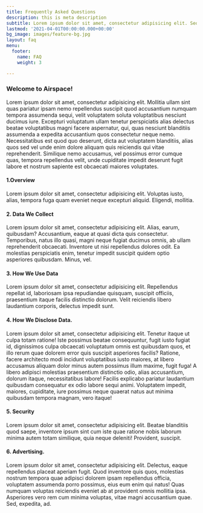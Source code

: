 ```yaml
---
title: Frequently Asked Questions
description: this is meta description
subtitle: Lorem ipsum dolor sit amet, consectetur adipisicing elit. Sequi, repudiandae.
lastmod: '2021-04-01T00:00:00.000+00:00'
bg_image: images/feature-bg.jpg
layout: faq
menu:
  footer:
    name: FAQ
    weight: 3

---
```

### Welcome to Airspace!

Lorem ipsum dolor sit amet, consectetur adipisicing elit. Mollitia ullam sint quas pariatur ipsam nemo
repellendus suscipit quod accusantium numquam tempora assumenda sequi, velit voluptatem soluta voluptatibus
nesciunt ducimus iure. Excepturi voluptatum ullam tenetur perspiciatis alias delectus beatae voluptatibus
magni facere aspernatur, qui, quas nesciunt blanditiis assumenda a expedita accusantium quos consectetur neque
nemo. Necessitatibus est quod quo deserunt, dicta aut voluptatem blanditiis, alias quos sed vel unde enim
dolore aliquam quis reiciendis qui vitae reprehenderit. Similique nemo accusamus, vel possimus error cumque
quas, tempora repellendus velit, unde cupiditate impedit deserunt fugit labore et nostrum sapiente est
obcaecati maiores voluptates.

#### 1.Overview

Lorem ipsum dolor sit amet, consectetur adipisicing elit. Voluptas iusto, alias, tempora fuga quam eveniet
neque excepturi aliquid. Eligendi, mollitia.

#### 2. Data We Collect

Lorem ipsum dolor sit amet, consectetur adipisicing elit. Alias, earum, quibusdam? Accusantium, eaque at
quasi dicta quis consectetur. Temporibus, natus illo quasi, magni neque fugiat ducimus omnis, ab ullam
reprehenderit obcaecati. Inventore ut nisi repellendus dolores odit. Ea molestias perspiciatis enim, tenetur
impedit suscipit quidem optio asperiores quibusdam. Minus, vel.

#### 3. How We Use Data

Lorem ipsum dolor sit amet, consectetur adipisicing elit. Repellendus repellat id, laboriosam ipsa
repudiandae quisquam, suscipit officiis, praesentium itaque facilis distinctio dolorum. Velit reiciendis
libero laudantium corporis, delectus impedit sunt.

#### 4. How We Disclose Data.

Lorem ipsum dolor sit amet, consectetur adipisicing elit. Tenetur itaque ut culpa totam ratione! Iste
possimus beatae consequuntur, fugit iusto fugiat id, dignissimos culpa obcaecati voluptatum omnis est
quibusdam quos, et illo rerum quae dolorem error quis suscipit asperiores facilis? Ratione, facere architecto
modi incidunt voluptatibus iusto maiores, at libero accusamus aliquam dolor minus autem possimus illum maxime,
fugit fuga! A libero adipisci molestias praesentium distinctio odio, alias accusantium, dolorum itaque,
necessitatibus labore! Facilis explicabo pariatur laudantium quibusdam consequatur ex odio labore sequi animi.
Voluptatem impedit, maiores, cupiditate, iure possimus neque quaerat natus aut minima quibusdam tempora
magnam, vero itaque!

#### 5. Security

Lorem ipsum dolor sit amet, consectetur adipisicing elit. Beatae blanditiis quod saepe, inventore ipsum sint
cum iste quae ratione nobis laborum minima autem totam similique, quia neque deleniti! Provident, suscipit.

#### 6. Advertising.

Lorem ipsum dolor sit amet, consectetur adipisicing elit. Delectus, eaque repellendus placeat aperiam fugit.
Quod inventore quis quos, molestias nostrum tempora quae adipisci dolorem ipsam repellendus officia,
voluptatem assumenda porro possimus, eius eum enim qui natus! Quas numquam voluptas reiciendis eveniet ab at
provident omnis mollitia ipsa. Asperiores vero rem cum minima voluptas, vitae magni accusantium quae. Sed,
expedita, ad.